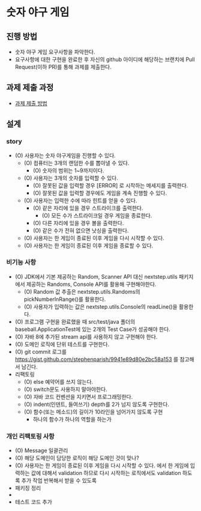 # 숫자 야구 게임
## 진행 방법
* 숫자 야구 게임 요구사항을 파악한다.
* 요구사항에 대한 구현을 완료한 후 자신의 github 아이디에 해당하는 브랜치에 Pull Request(이하 PR)를 통해 과제를 제출한다.

## 과제 제출 과정
* [과제 제출 방법](https://github.com/next-step/nextstep-docs/tree/master/precourse)



## 설계
### story
  * (O) 사용자는 숫자 야구게임을 진행할 수 있다.
    * (O) 컴퓨터는 3개의 랜덤한 수를 뽑아낼 수 있다.
      * (O) 숫자의 범위는 1~9까지이다.
    * (O) 사용자는 3개의 숫자를 입력할 수 있다.
      * (O) 잘못된 값을 입력할 경우 [ERROR] 로 시작하는 메세지를 출력한다.
      * (O) 잘못된 값을 입력할 경우에도 게임을 계속 진행할 수 있다.
    * (O) 사용자는 입력한 수에 따라 힌트를 얻을 수 있다.
      * (O) 같은 자리에 있을 경우 스트라이크를 출력한다.
        * (O) 모든 수가 스트라이크일 경우 게임을 종료한다.
      * (O) 다른 자리에 있을 경우 볼을 출력한다.
      * (O) 같은 수가 전혀 없으면 낫싱을 출력한다.
    * (O) 사용자는 한 게임이 종료된 이후 게임을 다시 시작할 수 있다.
    * (O) 사용자는 한 게임이 종료된 이후 게임을 종료할 수 있다.
### 비기능 사항
  * (O) JDK에서 기본 제공하는 Random, Scanner API 대신 nextstep.utils 패키지에서 제공하는 Randoms, Console API를
      활용해 구현해야한다.
    * (O) Random 값 추출은 nextstep.utils.Randoms의 pickNumberInRange()를 활용한다.
    * (O) 사용자가 입력하는 값은 nextstep.utils.Console의 readLine()을 활용한다.  
  * (O) 프로그램 구현을 완료했을 때 src/test/java 폴더의 baseball.ApplicationTest에 있는 2개의 Test Case가 성공해야 한다.
  * (O) 자바 8에 추가된 stream api를 사용하지 않고 구현해야 한다.
  * (O) 도메인 로직에 단위 테스트를 구현한다.
  * (O) git commit 로그를 https://gist.github.com/stephenparish/9941e89d80e2bc58a153 를 참고해서 남긴다.
  * 리팩토링
    * (O) else 예약어를 쓰지 않는다. 
    * (O) switch문도 사용하지 말아야한다.
    * (O) 자바 코드 컨벤션을 지키면서 프로그래밍한다.
    * (O) indent(인덴트, 들여쓰기) depth를 2가 넘지 않도록 구현한다.
    * (O) 함수(또는 메소드)의 길이가 10라인을 넘어가지 않도록 구현
      * 하나의 함수가 하나의 역할을 하는가
### 개인 리팩토링 사항
  * (O) Message 일괄관리
  * (O) 해당 도메인이 담당한 로직이 해당 도메인 것이 맞나?
  * (O) 사용자는 한 게임이 종료된 이후 게임을 다시 시작할 수 있다.
    에서 한 게임에 입력하는 값에 대해서 validation 하므로 다시 시작하는
    로직에서도 validation 하도록 추가 작업
    반복해서 받을 수 있도록
  * 패키징 정리
  * 
  * 테스트 코드 추가